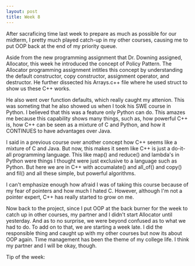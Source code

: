 ```yaml
---
layout: post
title: Week 8
---
```

After sacraficing time last week to prepare as much as possible for our midterm, I pretty much played catch-up in my other courses, causing me to put OOP back at the end of my priority queue.

Aside from the new programming assignment that Dr. Downing assigned, Allocator, this week he introduced the concept of Policy Pattern. The Allocator programming assignment intitles this concept by understanding the default constructor, copy constructor, assignment operator, and destructor. He further dissected his Arrays.c++ file where he used struct to show us these C++ works.

He also went over function defaults, which really caught my attenion. This was someting that he also showed us when I took his SWE course in Python. I believed that this was a feature only Python can do. This amazes me because this capability shows many things, such as, how powerful C++ is, how C++ can be seen as a mixture of C and Python, and how it CONTINUES to have advantages over Java.

I said in a previous course over another concept how C++ seems like a mixture of C and Java. But now, this makes it seem like C++ is just a do-it-all programming language. This like map() and reduce() and lambda's in Python were things I thought were just exclusive to a language such as Python. But here we are in C++ with accumalate() and all_of() and copy() and fil() and all these simple, but powerful algorithms.

I can't emphasize enough how afraid I was of taking this course because of my fear of pointers and how much I hated C. However, although I'm not a pointer expert, C++ has really started to grow on me.

Now back to the project, since I put OOP at the back burner for the week to catch up in other courses, my partner and I didn't start Allocator until yesterday. And as to no surprise, we were beyond confused as to what we had to do. To add on to that, we are starting a week late. I did the responsible thing and caught up with my other courses but now its about OOP again. Time management has been the theme of my college life. I think my partner and I will be okay, though.

Tip of the week: 
